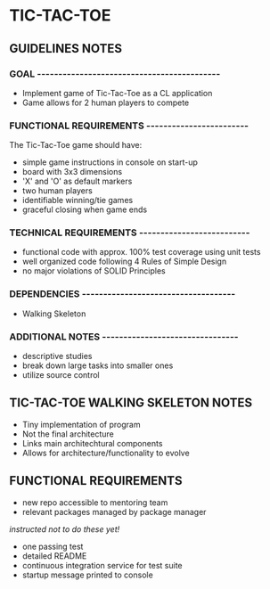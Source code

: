 # TIC-TAC-TOE

## GUIDELINES NOTES

### GOAL -------------------------------------------

- Implement game of Tic-Tac-Toe as a CL application
- Game allows for 2 human players to compete

### FUNCTIONAL REQUIREMENTS ------------------------

The Tic-Tac-Toe game should have:

- simple game instructions in console on start-up
- board with 3x3 dimensions
- 'X' and 'O' as default markers
- two human players
- identifiable winning/tie games
- graceful closing when game ends

### TECHNICAL REQUIREMENTS --------------------------

- functional code with approx. 100% test coverage using unit tests
- well organized code following 4 Rules of Simple Design
- no major violations of SOLID Principles

### DEPENDENCIES ------------------------------------

- Walking Skeleton

### ADDITIONAL NOTES --------------------------------

- descriptive studies
- break down large tasks into smaller ones
- utilize source control

## TIC-TAC-TOE WALKING SKELETON NOTES

- Tiny implementation of program
- Not the final architecture
- Links main architechtural components
- Allows for architecture/functionality to evolve

## FUNCTIONAL REQUIREMENTS

- new repo accessible to mentoring team
- relevant packages managed by package manager

*instructed not to do these yet!*

- one passing test
- detailed README
- continuous integration service for test suite
- startup message printed to console
